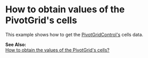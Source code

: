 # How to obtain values of the PivotGrid's cells


<p>This example shows how to get the <a href="http://documentation.devexpress.com/#WindowsForms/clsDevExpressXtraPivotGridPivotGridControltopic">PivotGridControl's</a> cells data.</p><p><strong>See Also:</strong><br />
<a href="https://www.devexpress.com/Support/Center/p/A2822">How to obtain the values of the PivotGrid's cells?</a></p>

<br/>


